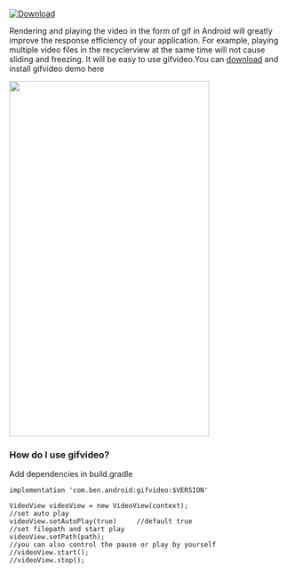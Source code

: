 [ ![Download](https://api.bintray.com/packages/zhangchuan622/maven/gifvideo/images/download.svg?version=0.3.0) ](https://bintray.com/zhangchuan622/maven/gifvideo/0.3.0/link)

Rendering and playing the video in the form of gif in Android will greatly improve the response efficiency of your application. For example, playing multiple video files in the recyclerview at the same time will not cause sliding and freezing. It will be easy to use gifvideo.You can [download](https://github.com/ben622/GifVideo/releases) and install gifvideo demo here

<img src="./screenshots/SVID_20201211_150841_1.gif" width="360px" height="640px"/>

### How do I use gifvideo?
Add dependencies in build.gradle

```
implementation 'com.ben.android:gifvideo:$VERSION'
```

```
VideoView videoView = new VideoView(context);
//set auto play
videoView.setAutoPlay(true)     //default true
//set filepath and start play
videoView.setPath(path);
//you can also control the pause or play by yourself
//videoView.start();
//videoView.stop();

```